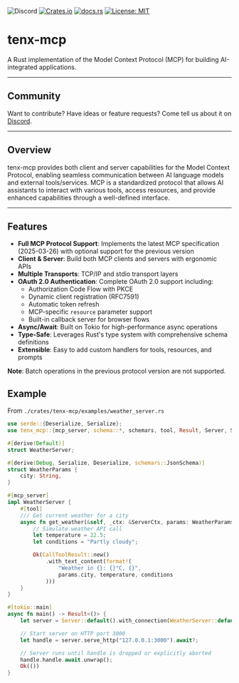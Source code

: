 ![Discord](https://img.shields.io/discord/1381424110831145070?style=flat-square&logo=rust&link=https%3A%2F%2Fdiscord.gg%2FfHmRmuBDxF)
[![Crates.io](https://img.shields.io/crates/v/tenx-mcp)](https://crates.io/crates/tenx-mcp)
[![docs.rs](https://img.shields.io/docsrs/tenx-mcp)](https://docs.rs/tenx-mcp)
[![License: MIT](https://img.shields.io/badge/License-MIT-yellow.svg)](https://opensource.org/licenses/MIT)

# tenx-mcp

A Rust implementation of the Model Context Protocol (MCP) for building AI-integrated applications.

--- 

## Community

Want to contribute? Have ideas or feature requests? Come tell us about it on
[Discord](https://discord.gg/fHmRmuBDxF). 

---

## Overview

tenx-mcp provides both client and server capabilities for the Model Context
Protocol, enabling seamless communication between AI language models and
external tools/services. MCP is a standardized protocol that allows AI
assistants to interact with various tools, access resources, and provide
enhanced capabilities through a well-defined interface.

---

## Features

- **Full MCP Protocol Support**: Implements the latest MCP specification
  (2025-03-26) with optional support for the previous version
- **Client & Server**: Build both MCP clients and servers with ergonomic APIs
- **Multiple Transports**: TCP/IP and stdio transport layers
- **OAuth 2.0 Authentication**: Complete OAuth 2.0 support including:
  - Authorization Code Flow with PKCE
  - Dynamic client registration (RFC7591)
  - Automatic token refresh
  - MCP-specific `resource` parameter support
  - Built-in callback server for browser flows
- **Async/Await**: Built on Tokio for high-performance async operations
- **Type-Safe**: Leverages Rust's type system with comprehensive schema
  definitions
- **Extensible**: Easy to add custom handlers for tools, resources, and prompts

**Note**: Batch operations in the previous protocol version are not supported.

## Example 

From `./crates/tenx-mcp/examples/weather_server.rs` 

```rust
use serde::{Deserialize, Serialize};
use tenx_mcp::{mcp_server, schema::*, schemars, tool, Result, Server, ServerCtx};

#[derive(Default)]
struct WeatherServer;

#[derive(Debug, Serialize, Deserialize, schemars::JsonSchema)]
struct WeatherParams {
    city: String,
}

#[mcp_server]
impl WeatherServer {
    #[tool]
    /// Get current weather for a city
    async fn get_weather(&self, _ctx: &ServerCtx, params: WeatherParams) -> Result<CallToolResult> {
        // Simulate weather API call
        let temperature = 22.5;
        let conditions = "Partly cloudy";

        Ok(CallToolResult::new()
            .with_text_content(format!(
                "Weather in {}: {}°C, {}",
                params.city, temperature, conditions
            )))
    }
}

#[tokio::main]
async fn main() -> Result<()> {
    let server = Server::default().with_connection(WeatherServer::default);

    // Start server on HTTP port 3000
    let handle = server.serve_http("127.0.0.1:3000").await?;

    // Server runs until handle is dropped or explicitly aborted
    handle.handle.await.unwrap();
    Ok(())
}
```
